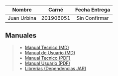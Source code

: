 | Nombre | Carné | Fecha Entrega |
|:-:|:-:|:-:|
|Juan Urbina| 201906051| Sin Confirmar |
## Manuales

>- [Manual Tecnico (MD)](../)
>- [Manual de Usuario (MD)](../)
>- [Manual Tecnico (PDF)](../Manuales/Proyecto%202/)
>- [Manual Usuario (PDF)](../Manuales/Proyecto%202/)
>- [Librerías (Dependencias JAR)](../)
